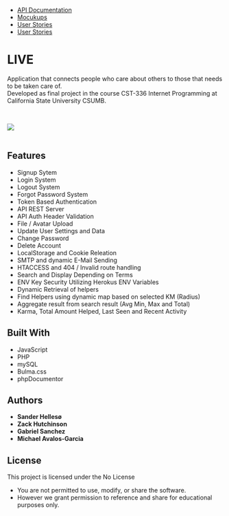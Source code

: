 <ul>
  <li><a href ="https://demoliveapp.herokuapp.com/docs/api/" target="_blank">API Documentation</a></li>
  <li><a href ="https://github.com/sanderhelleso/live/blob/master/mockups/README.md" target="_blank">Mocukups</a></li>
    <li><a href ="https://github.com/sanderhelleso/live/blob/master/screenshots/README.md" target="_blank">User Stories</a></li>
  <li><a href ="https://github.com/sanderhelleso/live/blob/master/mockups/Live%252FUserstroy.pdf" target="_blank">User Stories</a></li>
</ul>

# LIVE

Application that connects people who care about others to those that needs to be taken care of.<br>
Developed as final project in the course CST-336 Internet Programming at California State University CSUMB.
<br>

<br>

<img src="https://github.com/sanderhelleso/live/blob/master/public/img/readme/preview.gif"></img>
<br>
<br>


## Features
* Signup Sytem
* Login System
* Logout System
* Forgot Password System
* Token Based Authentication
* API REST Server
* API Auth Header Validation
* File / Avatar Upload
* Update User Settings and Data
* Change Password
* Delete Account
* LocalStorage and Cookie Releation
* SMTP and dynamic E-Mail Sending
* HTACCESS and 404 / Invalid route handling
* Search and Display Depending on Terms
* ENV Key Security Utilizing Herokus ENV Variables
* Dynamic Retrieval of helpers
* Find Helpers using dynamic map based on selected KM (Radius)
* Aggregate result from search result (Avg Min, Max and Total)
* Karma, Total Amount Helped, Last Seen and Recent Activity


## Built With

* JavaScript
* PHP
* mySQL
* Bulma.css
* phpDocumentor

## Authors

* **Sander Hellesø**
* **Zack Hutchinson**
* **Gabriel Sanchez**
* **Michael Avalos-Garcia**

## License

This project is licensed under the No License
 * You are not permitted to use, modify, or share the software. 
 * However we grant permission to reference and share for educational purposes only.
